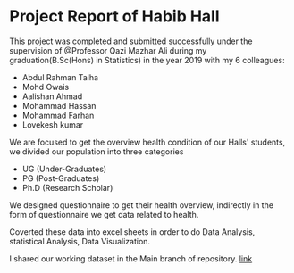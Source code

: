 # Project Report of Habib Hall
This project was completed and submitted successfully under the supervision of @Professor Qazi Mazhar Ali during my graduation(B.Sc(Hons) in Statistics) in the year 2019 with my 6 colleagues:
- Abdul Rahman Talha
- Mohd Owais
- Aalishan Ahmad
- Mohammad Hassan 
- Mohammad Farhan 
- Lovekesh kumar

We are focused to get the overview health condition of our Halls' students, we divided our population into three categories
- UG (Under-Graduates)
- PG (Post-Graduates)
- Ph.D (Research Scholar)

We designed questionnaire to get their health overview, indirectly in the form of questionnaire we get data related to health.

Coverted these data into excel sheets in order to do Data Analysis, statistical Analysis, Data Visualization.

I shared our working dataset in the Main branch of repository.
[link]('https://github.com/Mdanish2020/Project-Report-of-Habib-Hall/blob/main/Students.csv')


 
